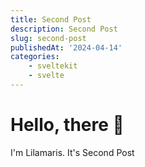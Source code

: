 ```yaml
---
title: Second Post
description: Second Post
slug: second-post
publishedAt: '2024-04-14'
categories:
    - sveltekit
    - svelte
---
```


# Hello, there 👋

I'm Lilamaris.
It's Second Post
